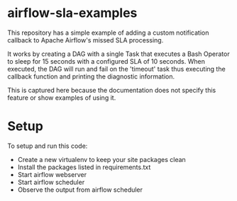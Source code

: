 # airflow-sla-examples
This repository has a simple example of adding a custom notification callback to Apache Airflow's missed SLA processing.

It works by creating a DAG with a single Task that executes a Bash Operator to sleep for 15 seconds with a configured SLA of 10 seconds. When executed, the DAG will run and fail on the 'timeout' task thus executing the callback function and printing the diagnostic information.

This is captured here because the documentation does not specify this feature or show examples of using it.

# Setup
To setup and run this code:
* Create a new virtualenv to keep your site packages clean
* Install the packages listed in requirements.txt
* Start airflow webserver
* Start airflow scheduler
* Observe the output from airflow scheduler
